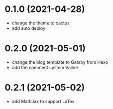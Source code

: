 # 0.1.0 (2021-04-28)
- change the theme to cactus
- add auto deploy

# 0.2.0 (2021-05-01)
- change the blog template to Gatsby from Hexo
- add the comment system Valine

# 0.2.1 (2021-05-02)
- add MathJax to support LaTex
